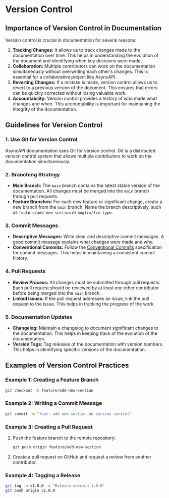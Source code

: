# Version Control

## Importance of Version Control in Documentation

Version control is crucial in documentation for several reasons:

1. **Tracking Changes:** It allows us to track changes made to the documentation over time. This helps in understanding the evolution of the document and identifying when key decisions were made.
2. **Collaboration:** Multiple contributors can work on the documentation simultaneously without overwriting each other's changes. This is essential for a collaborative project like AsyncAPI.
3. **Reverting Changes:** If a mistake is made, version control allows us to revert to a previous version of the document. This ensures that errors can be quickly corrected without losing valuable work.
4. **Accountability:** Version control provides a history of who made what changes and when. This accountability is important for maintaining the integrity of the documentation.

## Guidelines for Version Control

### 1. Use Git for Version Control

AsyncAPI documentation uses Git for version control. Git is a distributed version control system that allows multiple contributors to work on the documentation simultaneously.

### 2. Branching Strategy

- **Main Branch:** The `main` branch contains the latest stable version of the documentation. All changes must be merged into the `main` branch through pull requests.
- **Feature Branches:** For each new feature or significant change, create a new branch from the `main` branch. Name the branch descriptively, such as `feature/add-new-section` or `bugfix/fix-typo`.

### 3. Commit Messages

- **Descriptive Messages:** Write clear and descriptive commit messages. A good commit message explains what changes were made and why.
- **Conventional Commits:** Follow the [Conventional Commits](https://www.conventionalcommits.org/en/v1.0.0/) specification for commit messages. This helps in maintaining a consistent commit history.

### 4. Pull Requests

- **Review Process:** All changes must be submitted through pull requests. Each pull request should be reviewed by at least one other contributor before being merged into the `main` branch.
- **Linked Issues:** If the pull request addresses an issue, link the pull request to the issue. This helps in tracking the progress of the work.

### 5. Documentation Updates

- **Changelog:** Maintain a changelog to document significant changes to the documentation. This helps in keeping track of the evolution of the documentation.
- **Version Tags:** Tag releases of the documentation with version numbers. This helps in identifying specific versions of the documentation.

## Examples of Version Control Practices

### Example 1: Creating a Feature Branch

```bash
git checkout -b feature/add-new-section
```

### Example 2: Writing a Commit Message

```bash
git commit -m "feat: add new section on version control"
```

### Example 3: Creating a Pull Request

1. Push the feature branch to the remote repository:
   ```bash
   git push origin feature/add-new-section
   ```
2. Create a pull request on GitHub and request a review from another contributor.

### Example 4: Tagging a Release

```bash
git tag -a v1.0.0 -m "Release version 1.0.0"
git push origin v1.0.0
```
